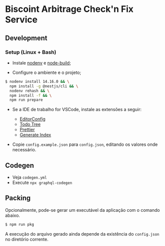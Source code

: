 # Biscoint Arbitrage Check'n Fix Service

## Development

### Setup (Linux + Bash)

- Instale [nodenv](https://github.com/nodenv/nodenv#basic-github-checkout) e [node-build](https://github.com/nodenv/node-build#installation);

- Configure o ambiente e o projeto;

```bash
$ nodenv install 14.16.0 && \
  npm install -g @nestjs/cli && \
  nodenv rehash && \
  npm install -f && \
  npm run prepare
```

- Se a IDE de trabalho for VSCode, instale as extensões a seguir:

  - [EditorConfig](https://marketplace.visualstudio.com/items?itemName=EditorConfig.EditorConfig)
  - [Todo Tree](https://marketplace.visualstudio.com/items?itemName=Gruntfuggly.todo-tree)
  - [Prettier](https://marketplace.visualstudio.com/items?itemName=esbenp.prettier-vscode)
  - [Generate Index](https://marketplace.visualstudio.com/items?itemName=JayFong.generate-index)

- Copie `config.example.json` para `config.json`, editando os valores onde necessário.

## Codegen

- Veja `codegen.yml`
- Execute `npx graphql-codegen`

## Packing

Opcionalmente, pode-se gerar um executável da aplicação com o comando abaixo.

```bash
$ npm run pkg
```

A execução do arquivo gerado ainda depende da existência do `config.json` no diretório corrente.
